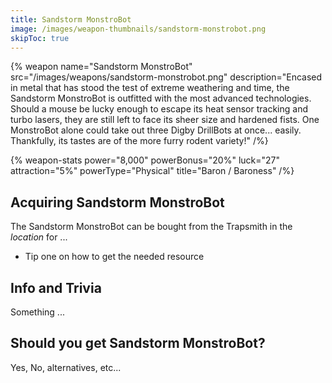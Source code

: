 ```yaml
---
title: Sandstorm MonstroBot
image: /images/weapon-thumbnails/sandstorm-monstrobot.png
skipToc: true
---
```


{% weapon
 name="Sandstorm MonstroBot"
 src="/images/weapons/sandstorm-monstrobot.png"
 description="Encased in metal that has stood the test of extreme weathering and time, the Sandstorm MonstroBot is outfitted with the most advanced technologies. Should a mouse be lucky enough to escape its heat sensor tracking and turbo lasers, they are still left to face its sheer size and hardened fists. One MonstroBot alone could take out three Digby DrillBots at once... easily. Thankfully, its tastes are of the more furry rodent variety!"
/%}

{% weapon-stats
 power="8,000"
 powerBonus="20%"
 luck="27"
 attraction="5%"
 powerType="Physical"
 title="Baron / Baroness"
/%}

## Acquiring Sandstorm MonstroBot

The Sandstorm MonstroBot can be bought from the Trapsmith in the *location* for ...

- Tip one on how to get the needed resource

## Info and Trivia

Something ...

## Should you get Sandstorm MonstroBot?

Yes, No, alternatives, etc...
